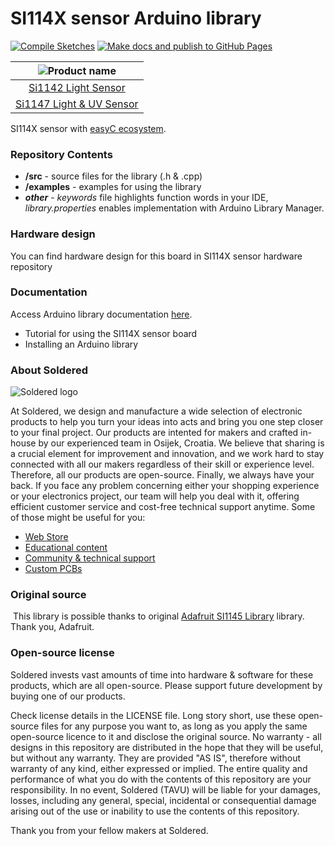 # SI114X sensor Arduino library

[![Compile Sketches](http://github-actions.40ants.com/e-radionicacom/Soldered-SI114X-sensor-easyC-Arduino-Library/matrix.svg?branch=dev&only=Compile%20Sketches)](https://github.com/e-radionicacom/Soldered-SI114X-sensor-easyC-Arduino-Library/actions/workflows/compile_test.yml)
[![Make docs and publish to GitHub Pages](https://github.com/e-radionicacom/Soldered-SI114X-sensor-easyC-Arduino-Library/actions/workflows/make_docs.yml/badge.svg?branch=dev)](https://github.com/e-radionicacom/Soldered-SI114X-sensor-easyC-Arduino-Library/actions/workflows/make_docs.yml)

| ![Product name](https://upload.wikimedia.org/wikipedia/commons/8/8f/Example_image.svg) |
| :---------------------------------------------------------------------------------------------: |
| [Si1142 Light Sensor](https://www.solde.red/333044)                                                            |
| [Si1147 Light & UV Sensor](https://www.solde.red/333041)                                                            |

SI114X sensor with [easyC ecosystem](https://www.soldered.com/easyC). 

### Repository Contents
- **/src** - source files for the library (.h & .cpp)
- **/examples** - examples for using the library
- ***other*** - *keywords* file highlights function words in your IDE, *library.properties* enables implementation with Arduino Library Manager.

### Hardware design
You can find hardware design for this board in SI114X sensor hardware repository

### Documentation

Access Arduino library documentation [here](https://e-radionicacom.github.io/Soldered-SI114X-sensor-easyC-Arduino-Library/).

- Tutorial for using the SI114X sensor board
- Installing an Arduino library

### About Soldered
![Soldered logo](https://raw.githubusercontent.com/e-radionicacom/Soldered-Generic-Arduino-Library/dev/extras/Logo%20horizontal-2.svg)

At Soldered, we design and manufacture a wide selection of electronic products to help you turn your ideas into acts and bring you one step closer to your final project. Our products are intented for makers and crafted in-house by our experienced team in Osijek, Croatia. We believe that sharing is a crucial element for improvement and innovation, and we work hard to stay connected with all our makers regardless of their skill or experience level. Therefore, all our products are open-source. Finally, we always have your back. If you face any problem concerning either your shopping experience or your electronics project, our team will help you deal with it, offering efficient customer service and cost-free technical support anytime. Some of those might be useful for you:

- [Web Store](https://www.soldered.com)
- [Educational content](https://learn.soldered.com)
- [Community & technical support](https://community.soldered.com)
- [Custom PCBs](https://pcb.soldered.com)

### Original source
​
This library is possible thanks to original [Adafruit SI1145 Library](https://github.com/adafruit/Adafruit_SI1145_Library) library. Thank you, Adafruit. 

### Open-source license
Soldered invests vast amounts of time into hardware & software for these products, which are all open-source. Please support future development by buying one of our products. 

Check license details in the LICENSE file. Long story short, use these open-source files for any purpose you want to, as long as you apply the same open-source licence to it and disclose the original source. No warranty - all designs in this repository are distributed in the hope that they will be useful, but without any warranty. They are provided "AS IS", therefore without warranty of any kind, either expressed or implied. The entire quality and performance of what you do with the contents of this repository are your responsibility. In no event, Soldered (TAVU) will be liable for your damages, losses, including any general, special, incidental or consequential damage arising out of the use or inability to use the contents of this repository. 

Thank you from your fellow makers at Soldered.

